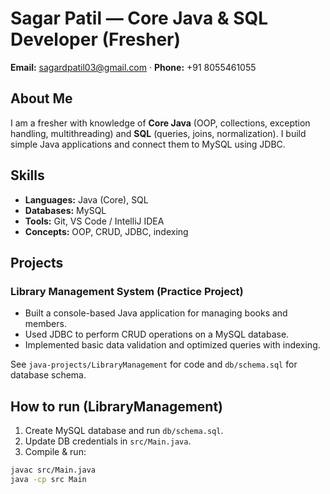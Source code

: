 # Sagar Patil — Core Java & SQL Developer (Fresher)

**Email:** sagardpatil03@gmail.com · **Phone:** +91 8055461055

## About Me
I am a fresher with knowledge of **Core Java** (OOP, collections, exception handling, multithreading) and **SQL** (queries, joins, normalization). I build simple Java applications and connect them to MySQL using JDBC.

## Skills
- **Languages:** Java (Core), SQL
- **Databases:** MySQL
- **Tools:** Git, VS Code / IntelliJ IDEA
- **Concepts:** OOP, CRUD, JDBC, indexing

## Projects
### Library Management System (Practice Project)
- Built a console-based Java application for managing books and members.
- Used JDBC to perform CRUD operations on a MySQL database.
- Implemented basic data validation and optimized queries with indexing.

See `java-projects/LibraryManagement` for code and `db/schema.sql` for database schema.

## How to run (LibraryManagement)
1. Create MySQL database and run `db/schema.sql`.
2. Update DB credentials in `src/Main.java`.
3. Compile & run:
```bash
javac src/Main.java
java -cp src Main
